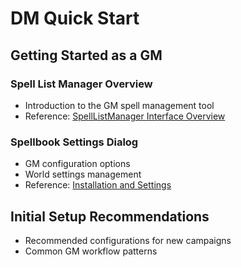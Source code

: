 # DM Quick Start

## Getting Started as a GM

### Spell List Manager Overview

- Introduction to the GM spell management tool
- Reference: [SpellListManager Interface Overview](SpellListManager-Interface-Overview)

### Spellbook Settings Dialog

- GM configuration options
- World settings management
- Reference: [Installation and Settings](Installation-and-Settings)

## Initial Setup Recommendations

- Recommended configurations for new campaigns
- Common GM workflow patterns
